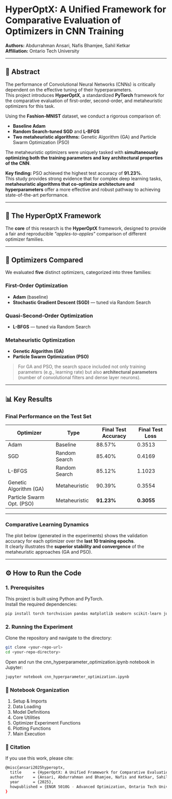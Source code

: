 # HyperOptX: A Unified Framework for Comparative Evaluation of Optimizers in CNN Training

**Authors:** Abdurrahman Ansari, Nafis Bhamjee, Sahil Ketkar  
**Affiliation:** Ontario Tech University  

---

## 📖 Abstract
The performance of Convolutional Neural Networks (CNNs) is critically dependent on the effective tuning of their hyperparameters.  
This project introduces **HyperOptX**, a standardized **PyTorch** framework for the comparative evaluation of first-order, second-order, and metaheuristic optimizers for this task.  

Using the **Fashion-MNIST** dataset, we conduct a rigorous comparison of:
- **Baseline Adam**
- **Random Search-tuned SGD** and **L-BFGS**
- **Two metaheuristic algorithms:** Genetic Algorithm (GA) and Particle Swarm Optimization (PSO)  

The metaheuristic optimizers were uniquely tasked with **simultaneously optimizing both the training parameters and key architectural properties of the CNN**.  

**Key finding:** PSO achieved the highest test accuracy of **91.23%**.  
This study provides strong evidence that for complex deep learning tasks, **metaheuristic algorithms that co-optimize architecture and hyperparameters** offer a more effective and robust pathway to achieving state-of-the-art performance.

---

## 🚀 The HyperOptX Framework
The **core** of this research is the **HyperOptX** framework, designed to provide a fair and reproducible _"apples-to-apples"_ comparison of different optimizer families.

---

## 🔬 Optimizers Compared
We evaluated **five** distinct optimizers, categorized into three families:

### First-Order Optimization
- **Adam** (baseline)
- **Stochastic Gradient Descent (SGD)** — tuned via Random Search

### Quasi-Second-Order Optimization
- **L-BFGS** — tuned via Random Search

### Metaheuristic Optimization
- **Genetic Algorithm (GA)**
- **Particle Swarm Optimization (PSO)**

> For GA and PSO, the search space included not only training parameters (e.g., learning rate) but also **architectural parameters** (number of convolutional filters and dense layer neurons).

---

## 📊 Key Results

### Final Performance on the Test Set

| Optimizer                  | Type            | Final Test Accuracy | Final Test Loss |
|----------------------------|-----------------|---------------------|-----------------|
| Adam                       | Baseline        | 88.57%              | 0.3513          |
| SGD                        | Random Search   | 85.40%              | 0.4169          |
| L-BFGS                      | Random Search   | 85.12%              | 1.1023          |
| Genetic Algorithm (GA)     | Metaheuristic   | 90.39%              | 0.3554          |
| Particle Swarm Opt. (PSO)  | Metaheuristic   | **91.23%**          | **0.3055**      |

---

### Comparative Learning Dynamics
The plot below (generated in the experiments) shows the validation accuracy for each optimizer over the **last 10 training epochs**.  
It clearly illustrates the **superior stability and convergence** of the metaheuristic approaches (GA and PSO).

---

## ⚙️ How to Run the Code

### 1. Prerequisites
This project is built using Python and PyTorch.  
Install the required dependencies:
```bash
pip install torch torchvision pandas matplotlib seaborn scikit-learn jupyter
```
### 2. Running the Experiment

Clone the repository and navigate to the directory:

```bash
git clone <your-repo-url>
cd <your-repo-directory>
```

Open and run the cnn_hyperparameter_optimization.ipynb notebook in Jupyter:
```bash
jupyter notebook cnn_hyperparameter_optimization.ipynb
```

### 📂 Notebook Organization
1. Setup & Imports
2. Data Loading
3. Model Definitions
4. Core Utilities
5. Optimizer Experiment Functions
6. Plotting Functions
7. Main Execution

### 📄 Citation

If you use this work, please cite:
```bash
@misc{ansari2025hyperoptx,
  title     = {HyperOptX: A Unified Framework for Comparative Evaluation of First-Order, Second-Order, and Metaheuristic Optimizers in CNN Training},
  author    = {Ansari, Abdurrahman and Bhamjee, Nafis and Ketkar, Sahil},
  year      = {2025},
  howpublished = {ENGR 5010G - Advanced Optimization, Ontario Tech University}
}
```
